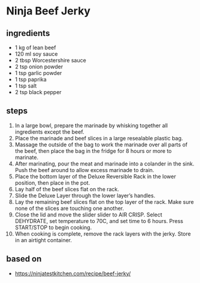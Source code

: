 # Ninja Beef Jerky

## ingredients

- 1 kg of lean beef
- 120 ml soy sauce
- 2 tbsp Worcestershire sauce
- 2 tsp onion powder
- 1 tsp garlic powder
- 1 tsp paprika
- 1 tsp salt
- 2 tsp black pepper

## steps

1. In a large bowl, prepare the marinade by whisking together all ingredients except the beef.
2. Place the marinade and beef slices in a large resealable plastic bag.
3. Massage the outside of the bag to work the marinade over all parts of the beef, then place the bag in the fridge for 8 hours or more to marinate.
4. After marinating, pour the meat and marinade into a colander in the sink. Push the beef around to allow excess marinade to drain.
5. Place the bottom layer of the Deluxe Reversible Rack in the lower position, then place in the pot. 
6. Lay half of the beef slices flat on the rack.
7. Slide the Deluxe Layer through the lower layer’s handles.
8. Lay the remaining beef slices flat on the top layer of the rack. Make sure none of the slices are touching one another.
9. Close the lid and move the slider slider to AIR CRISP. Select DEHYDRATE, set temperature to 70C, and set time to 6 hours. Press START/STOP to begin cooking.
10. When cooking is complete, remove the rack layers with the jerky. Store in an airtight container.


## based on

- https://ninjatestkitchen.com/recipe/beef-jerky/
